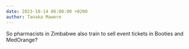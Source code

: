 ```yaml
---
date: 2023-10-14 06:00:00 +0200
author: Tanaka Mawere
---
```


So pharmacists in Zimbabwe also train to sell event tickets in Booties and MedOrange?